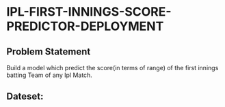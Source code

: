 # IPL-FIRST-INNINGS-SCORE-PREDICTOR-DEPLOYMENT

<h2>Problem Statement</h2>

Build a model which predict the score(in terms of range) of the first innings batting Team of any Ipl Match.

<h2>Dateset:</h2>
